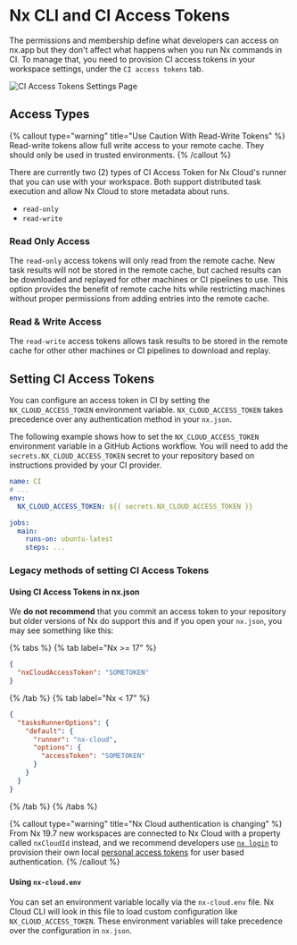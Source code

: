 # Nx CLI and CI Access Tokens

The permissions and membership define what developers can access on nx.app but they don't affect what happens when you run Nx commands in CI. To manage that, you need to provision CI access tokens in your workspace settings, under the `CI access tokens` tab.

![CI Access Tokens Settings Page](/nx-cloud/recipes/ci-access-tokens-settings.avif)

## Access Types

{% callout type="warning" title="Use Caution With Read-Write Tokens" %}
Read-write tokens allow full write access to your remote cache. They should only be used in trusted environments.
{% /callout %}

There are currently two (2) types of CI Access Token for Nx Cloud's runner that you can use with your workspace. Both support distributed task execution and allow Nx Cloud to store metadata about runs.

- `read-only`
- `read-write`

### Read Only Access

The `read-only` access tokens will only read from the remote cache. New task results will not be stored in the remote cache, but cached results can be downloaded and replayed for other machines or CI pipelines to use. This option provides the benefit of remote cache hits while restricting machines without proper permissions from adding entries into the remote cache.

### Read & Write Access

The `read-write` access tokens allows task results to be stored in the remote cache for other other machines or CI pipelines to download and replay.

## Setting CI Access Tokens

You can configure an access token in CI by setting the `NX_CLOUD_ACCESS_TOKEN` environment variable. `NX_CLOUD_ACCESS_TOKEN` takes precedence over any authentication method in your `nx.json`.

The following example shows how to set the `NX_CLOUD_ACCESS_TOKEN` environment variable in a GitHub Actions workflow. You will need to add the `secrets.NX_CLOUD_ACCESS_TOKEN` secret to your repository based on instructions provided by your CI provider.

```yml {% fileName=".github/workflows/ci.yml" highlightLines=["29-32"] %}
name: CI
# ...
env:
  NX_CLOUD_ACCESS_TOKEN: ${{ secrets.NX_CLOUD_ACCESS_TOKEN }}

jobs:
  main:
    runs-on: ubuntu-latest
    steps: ...
```

### Legacy methods of setting CI Access Tokens

#### Using CI Access Tokens in nx.json

We **do not recommend** that you commit an access token to your repository but older versions of Nx do support this and if you open your `nx.json`, you may see something like this:

{% tabs %}
{% tab label="Nx >= 17" %}

```json
{
  "nxCloudAccessToken": "SOMETOKEN"
}
```

{% /tab %}
{% tab label="Nx < 17" %}

```json
{
  "tasksRunnerOptions": {
    "default": {
      "runner": "nx-cloud",
      "options": {
        "accessToken": "SOMETOKEN"
      }
    }
  }
}
```

{% /tab %}
{% /tabs %}

{% callout type="warning" title="Nx Cloud authentication is changing" %}
From Nx 19.7 new workspaces are connected to Nx Cloud with a property called `nxCloudId` instead, and we recommend developers use [`nx login`](/ci/reference/nx-cloud-cli#npx-nxcloud-login) to provision their own local [personal access tokens](/ci/recipes/security/personal-access-tokens) for user based authentication.
{% /callout %}

#### Using `nx-cloud.env`

You can set an environment variable locally via the `nx-cloud.env` file. Nx Cloud CLI will look in this file to load custom configuration like `NX_CLOUD_ACCESS_TOKEN`. These environment variables will take precedence over the configuration in `nx.json`.
